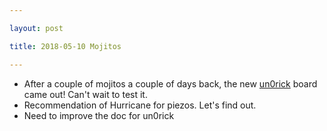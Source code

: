 ```yaml
---

layout: post

title: 2018-05-10 Mojitos

---
```



-   After a couple of mojitos a couple of days back, the new
    [un0rick](http://un0rick.cc) board came out! Can't wait to test it.
-   Recommendation of Hurricane for piezos. Let's find out.
-   Need to improve the doc for un0rick

